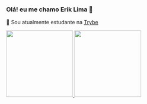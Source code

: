 ### Olá! eu me chamo Erik Lima 👋

📖 Sou atualmente estudante na [Trybe](https://www.betrybe.com/)


<div>
  
  <a href="https://github.com/Erik-EFL"/>
  <img height="180em" src="https://github-readme-stats.vercel.app/api?username=Erik-EFL&show_icons=true&theme=material-palenight"/>      
  <img height="180em" src="https://github-readme-stats.vercel.app/api/top-langs/?username=Erik-EFL&show_icons=true&theme=material-palenight"/>

</div>
